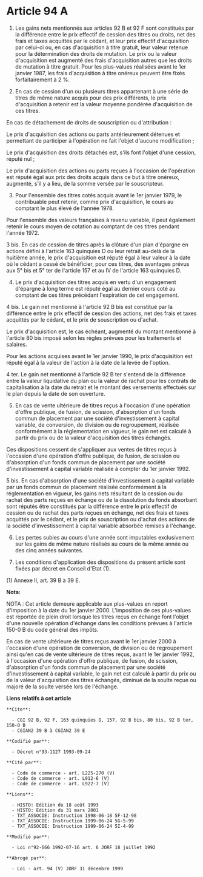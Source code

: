 # Article 94 A

1. Les gains nets mentionnés aux articles 92 B et 92 F sont constitués par la différence entre le prix effectif de cession
des titres ou droits, net des frais et taxes acquittés par le cédant, et leur prix effectif d'acquisition par celui-ci ou, en
cas d'acquisition à titre gratuit, leur valeur retenue pour la détermination des droits de mutation. Le prix ou la valeur
d'acquisition est augmenté des frais d'acquisition autres que les droits de mutation à titre gratuit. Pour les plus-values
réalisées avant le 1er janvier 1987, les frais d'acquisition à titre onéreux peuvent être fixés forfaitairement à 2 %.

2. En cas de cession d'un ou plusieurs titres appartenant à une série de titres de même nature acquis pour des prix
différents, le prix d'acquisition à retenir est la valeur moyenne pondérée d'acquisition de ces titres.

En cas de détachement de droits de souscription ou d'attribution :

Le prix d'acquisition des actions ou parts antérieurement détenues et permettant de participer à l'opération ne fait l'objet
d'aucune modification ;

Le prix d'acquisition des droits détachés est, s'ils font l'objet d'une cession, réputé nul ;

Le prix d'acquisition des actions ou parts reçues à l'occasion de l'opération est réputé égal aux prix des droits acquis dans
ce but à titre onéreux, augmenté, s'il y a lieu, de la somme versée par le souscripteur.

3. Pour l'ensemble des titres cotés acquis avant le 1er janvier 1979, le contribuable peut retenir, comme prix d'acquisition,
le cours au comptant le plus élevé de l'année 1978.

Pour l'ensemble des valeurs françaises à revenu variable, il peut également retenir le cours moyen de cotation au comptant de
ces titres pendant l'année 1972.

3 bis. En cas de cession de titres après la clôture d'un plan d'épargne en actions défini à l'article 163 quinquies D ou leur
retrait au-delà de la huitième année, le prix d'acquisition est réputé égal à leur valeur à la date où le cédant a cessé de
bénéficier, pour ces titres, des avantages prévus aux 5° bis et 5° ter de l'article 157 et au IV de l'article 163 quinquies
D.

4. Le prix d'acquisition des titres acquis en vertu d'un engagement d'épargne à long terme est réputé égal au dernier cours
coté au comptant de ces titres précédant l'expiration de cet engagement.

4 bis. Le gain net mentionné à l'article 92 B bis est constitué par la différence entre le prix effectif de cession des
actions, net des frais et taxes acquittés par le cédant, et le prix de souscription ou d'achat.

Le prix d'acquisition est, le cas échéant, augmenté du montant mentionné à l'article 80 bis imposé selon les règles prévues
pour les traitements et salaires.

Pour les actions acquises avant le 1er janvier 1990, le prix d'acquisition est réputé égal à la valeur de l'action à la date
de la levée de l'option.

4 ter. Le gain net mentionné à l'article 92 B ter s'entend de la différence entre la valeur liquidative du plan ou la valeur
de rachat pour les contrats de capitalisation à la date du retrait et le montant des versements effectués sur le plan depuis
la date de son ouverture.

5. En cas de vente ultérieure de titres reçus à l'occasion d'une opération d'offre publique, de fusion, de scission,
d'absorption d'un fonds commun de placement par une société d'investissement à capital variable, de conversion, de division
ou de regroupement, réalisée conformément à la réglementation en vigueur, le gain net est calculé à partir du prix ou de la
valeur d'acquisition des titres échangés.

Ces dispositions cessent de s'appliquer aux ventes de titres reçus à l'occasion d'une opération d'offre publique, de fusion,
de scission ou d'absorption d'un fonds commun de placement par une société d'investissement à capital variable réalisée à
compter du 1er janvier 1992.

5 bis. En cas d'absorption d'une société d'investissement à capital variable par un fonds commun de placement réalisée
conformément à la réglementation en vigueur, les gains nets résultant de la cession ou du rachat des parts reçues en échange
ou de la dissolution du fonds absorbant sont réputés être constitués par la différence entre le prix effectif de cession ou
de rachat des parts reçues en échange, net des frais et taxes acquittés par le cédant, et le prix de souscription ou d'achat
des actions de la société d'investissement à capital variable absorbée remises à l'échange.

6. Les pertes subies au cours d'une année sont imputables exclusivement sur les gains de même nature réalisés au cours de la
même année ou des cinq années suivantes.

7. Les conditions d'application des dispositions du présent article sont fixées par décret en Conseil d'Etat (1).

(1) Annexe II, art. 39 B à 39 E.

**Nota:**

NOTA : Cet article demeure applicable aux plus-values en report d'imposition à la date du 1er janvier 2000. L'imposition de
ces plus-values est reportée de plein droit lorsque les titres reçus en échange font l'objet d'une nouvelle opération
d'échange dans les conditions prévues à l'article 150-0 B du code général des impôts.

En cas de vente ultérieure de titres reçus avant le 1er janvier 2000 à l'occasion d'une opération de conversion, de division
ou de regroupement ainsi qu'en cas de vente ultérieure de titres reçus, avant le 1er janvier 1992, à l'occasion d'une
opération d'offre publique, de fusion, de scission, d'absorption d'un fonds commun de placement par une société
d'investissement à capital variable, le gain net est calculé à partir du prix ou de la valeur d'acquisition des titres
échangés, diminué de la soulte reçue ou majoré de la soulte versée lors de l'échange.

**Liens relatifs à cet article**

	**Cite**:

	  - CGI 92 B, 92 F, 163 quinquies D, 157, 92 B bis, 80 bis, 92 B ter, 150-0 B
	  - CGIAN2 39 B à CGIAN2 39 E

	**Codifié par**:

	  - Décret n°93-1127 1993-09-24

	**Cité par**:

	  - Code de commerce - art. L225-270 (V)
	  - Code de commerce - art. L912-6 (V)
	  - Code de commerce - art. L922-7 (V)

	**Liens**:

	  - HISTO: Edition du 18 août 1993
	  - HISTO: Edition du 31 mars 2001
	  - TXT_ASSOCIE: Instruction 1998-06-18 5F-12-98
	  - TXT_ASSOCIE: Instruction 1999-06-24 5G-5-99
	  - TXT_ASSOCIE: Instruction 1999-06-24 5I-4-99

	**Modifié par**:

	  - Loi n°92-666 1992-07-16 art. 6 JORF 18 juillet 1992

	**Abrogé par**:

	  - Loi - art. 94 (V) JORF 31 décembre 1999
